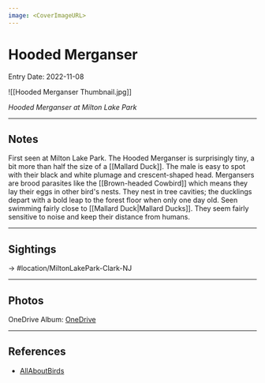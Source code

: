 ```yaml
---
image: <CoverImageURL>
---
```


# Hooded Merganser
Entry Date: 2022-11-08

![[Hooded Merganser Thumbnail.jpg]]

*Hooded Merganser at Milton Lake Park*

---------------------------------------------------------------
## Notes

First seen at Milton Lake Park. The Hooded Merganser is surprisingly tiny, a bit more than half the size of a [[Mallard Duck]]. The male is easy to spot with their black and white plumage and crescent-shaped head. Mergansers are brood parasites like the [[Brown-headed Cowbird]] which means they lay their eggs in other bird's nests. They nest in tree cavities; the ducklings depart with a bold leap to the forest floor when only one day old. Seen swimming fairly close to [[Mallard Duck|Mallard Ducks]]. They seem fairly sensitive to noise and keep their distance from humans.

---------------------------------------------------------------
## Sightings

-> #location/MiltonLakePark-Clark-NJ 

---------------------------------------------------------------
## Photos
OneDrive Album: [OneDrive](linkhere)

---------------------------------------------------------------
## References
- [AllAboutBirds](https://www.allaboutbirds.org/guide/Hooded_Merganser/overview)